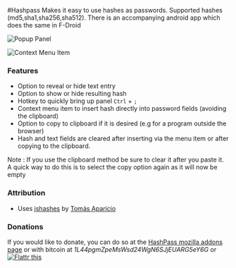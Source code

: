 #Hashpass
Makes it easy to use hashes as passwords. Supported hashes (md5,sha1,sha256,sha512). There is an accompanying android app which does the same in F-Droid

![Popup Panel](https://addons.cdn.mozilla.net/user-media/previews/full/160/160466.png?modified=1435162169)

![Context Menu Item](https://addons.cdn.mozilla.net/user-media/previews/full/160/160464.png?modified=1435162169)


### Features

* Option to reveal or hide text entry
* Option to show or hide resulting hash
* Hotkey to quickly bring up panel `Ctrl` + `;`
* Context menu item to insert hash directly into password fields (avoiding the clipboard)
* Option to copy to clipboard if it is desired (e.g for a program outside the browser)
* Hash and text fields are cleared after inserting via the menu item or after copying to the clipboard.

Note : If you use the clipboard method be sure to clear it after you paste it. A quick way to do this is to select the copy option again as it will now be empty


### Attribution

* Uses [jshashes](https://github.com/h2non/jshashes) by [Tomás Aparicio](https://github.com/h2non)

### Donations

If you would like to donate, you can do so at the
[HashPass mozilla addons page](https://addons.mozilla.org/en-US/firefox/addon/hashpass-firefox/) or with bitcoin at *1L44pgmZpeMsWsd24WgN6SJjEUARG5eY6G* or [
![Flattr this](https://button.flattr.com/flattr-badge-large.png)
](https://flattr.com/submit/auto?user_id=dillbyrne&url=https%3A%2F%2Fgithub.com%2Fdillbyrne%2Fhashpass-firefox)
